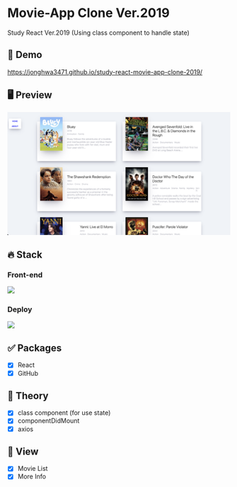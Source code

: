# Movie-App Clone Ver.2019
Study React Ver.2019
(Using class component to handle state)

## 🔗 Demo
https://jonghwa3471.github.io/study-react-movie-app-clone-2019/

## 🖥 Preview
<img src="preview-movie-app-2019.png"/>

## 🔥 Stack

### Front-end

<img height='25' src="https://img.shields.io/badge/React-61DAFB?style=flat-square&logo=React&logoColor=white"/>

### Deploy

<img height="25" src="https://img.shields.io/badge/Github-181717?style=flat-square&logo=Github&logoColor=white" />

## ✅ Packages

- [x] React
- [x] GitHub

## 📖 Theory

- [x] class component (for use state)
- [x] componentDidMount
- [x] axios

## 📱 View

- [x] Movie List
- [x] More Info
